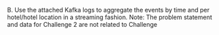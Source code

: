 B. Use the attached Kafka logs to aggregate the events by time and per hotel/hotel location in a streaming fashion. 
Note: The problem statement and data for Challenge 2 are not related to Challenge
